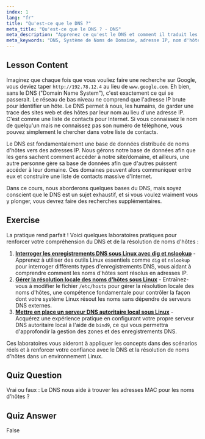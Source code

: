 ```yaml
---
index: 1
lang: "fr"
title: "Qu'est-ce que le DNS ?"
meta_title: "Qu'est-ce que le DNS ? - DNS"
meta_description: "Apprenez ce qu'est le DNS et comment il traduit les noms de domaine en adresses IP. Comprenez ce concept fondamental d'Internet avec notre guide Linux convivial pour débutants."
meta_keywords: "DNS, Système de Noms de Domaine, adresse IP, nom d'hôte, réseau Linux, débutant, tutoriel, guide"
---
```


## Lesson Content

Imaginez que chaque fois que vous vouliez faire une recherche sur Google, vous deviez taper `http://192.78.12.4` au lieu de `www.google.com`. Eh bien, sans le DNS ("Domain Name System"), c'est exactement ce qui se passerait. Le réseau de bas niveau ne comprend que l'adresse IP brute pour identifier un hôte. Le DNS permet à nous, les humains, de garder une trace des sites web et des hôtes par leur nom au lieu d'une adresse IP. C'est comme une liste de contacts pour Internet. Si vous connaissez le nom de quelqu'un mais ne connaissez pas son numéro de téléphone, vous pouvez simplement le chercher dans votre liste de contacts.

Le DNS est fondamentalement une base de données distribuée de noms d'hôtes vers des adresses IP. Nous gérons notre base de données afin que les gens sachent comment accéder à notre site/domaine, et ailleurs, une autre personne gère sa base de données afin que d'autres puissent accéder à leur domaine. Ces domaines peuvent alors communiquer entre eux et construire une liste de contacts massive d'Internet.

Dans ce cours, nous aborderons quelques bases du DNS, mais soyez conscient que le DNS est un sujet exhaustif, et si vous voulez vraiment vous y plonger, vous devrez faire des recherches supplémentaires.

## Exercise

La pratique rend parfait ! Voici quelques laboratoires pratiques pour renforcer votre compréhension du DNS et de la résolution de noms d'hôtes :

1. **[Interroger les enregistrements DNS sous Linux avec dig et nslookup](https://labex.io/fr/labs/comptia-query-dns-records-in-linux-with-dig-and-nslookup-592796)** - Apprenez à utiliser des outils Linux essentiels comme `dig` et `nslookup` pour interroger différents types d'enregistrements DNS, vous aidant à comprendre comment les noms d'hôtes sont résolus en adresses IP.
2. **[Gérer la résolution locale des noms d'hôtes sous Linux](https://labex.io/fr/labs/comptia-manage-local-hostname-resolution-in-linux-592792)** - Entraînez-vous à modifier le fichier `/etc/hosts` pour gérer la résolution locale des noms d'hôtes, une compétence fondamentale pour contrôler la façon dont votre système Linux résout les noms sans dépendre de serveurs DNS externes.
3. **[Mettre en place un serveur DNS autoritaire local sous Linux](https://labex.io/fr/labs/comptia-set-up-a-local-authoritative-dns-server-on-linux-592803)** - Acquérez une expérience pratique en configurant votre propre serveur DNS autoritaire local à l'aide de `bind9`, ce qui vous permettra d'approfondir la gestion des zones et des enregistrements DNS.

Ces laboratoires vous aideront à appliquer les concepts dans des scénarios réels et à renforcer votre confiance avec le DNS et la résolution de noms d'hôtes dans un environnement Linux.

## Quiz Question

Vrai ou faux : Le DNS nous aide à trouver les adresses MAC pour les noms d'hôtes ?

## Quiz Answer

False
